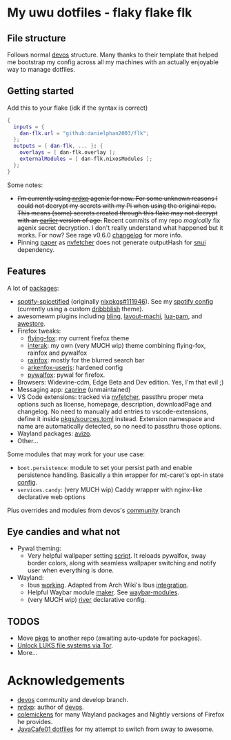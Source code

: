 # My uwu dotfiles - flaky flake flk

## File structure

Follows normal [devos](devos) structure. Many thanks to their template that helped me bootstrap my config across all my machines with an actually enjoyable way to manage dotfiles.

## Getting started

Add this to your flake (idk if the syntax is correct)
```nix
{
  inputs = {
    dan-flk.url = "github:danielphan2003/flk";
  };
  outputs = { dan-flk, ... }: {
    overlays = [ dan-flk.overlay ];
    externalModules = [ dan-flk.nixosModules ];
  };
}
```

Some notes:
- ~~I'm currently using [nrdxp](nrdxp) agenix for now. For some unknown reasons I could not decrypt my secrets with my Pi when using the original repo.~~
  ~~This means (some) secrets created through this flake may not decrypt with an [earlier](divnix-agenix) version of age.~~
  Recent commits of my repo *magically* fix agenix secret decryption. I don't really understand what happened but it works. For now?
  See rage v0.6.0 [changelog](rage-v0.6.0-changelog) for more info.
- Pinning [paper](paper) as [nvfetcher](nvfetcher) does not generate outputHash for [snui](snui) dependency.

## Features

A lot of [packages](pkgs):
- [spotify-spicetified](my-spotify-spicetified) (originally [nixpkgs#111946](nixpkgs-spotify-spicetified)).
  See my [spotify config](my-spotify-config) (currently using a custom [dribbblish](ddt) theme).
- awesomewm plugins including [bling](bling), [layout-machi](layout-machi), [lua-pam](lua-pam), and [awestore](awestore).
- Firefox tweaks:
  - [flying-fox](flying-fox): my current firefox theme
  - [interak](interak): my own (very MUCH wip) theme combining flying-fox, rainfox and pywalfox
  - [rainfox](rainfox): mostly for the blurred search bar
  - [arkenfox-userjs](arkenfox-userjs): hardened config
  - [pywalfox](pywalfox): pywal for firefox.
- Browsers: Widevine-cdm, Edge Beta and Dev edition. Yes, I'm that evil ;)
- Messaging app: [caprine](caprine) (unmaintained)
- VS Code extensions: tracked via [nvfetcher](nvfetcher), passthru proper meta options such as license, homepage, description, downloadPage and
  changelog. No need to manually add entries to vscode-extensions, define it inside [pkgs/sources.toml](pkgs/sources.toml) instead. Extension
  namespace and name are automatically detected, so no need to passthru those options.
- Wayland packages: [avizo](avizo).
- Other...

Some modules that may work for your use case:
- `boot.persistence`: module to set your persist path and enable persistence handling. Basically a thin wrapper for mt-caret's opt-in state [config](optin-state).
- `services.candy`: (very MUCH wip) Caddy wrapper with nginx-like declarative web options

Plus overrides and modules from devos's [community](devos-community) branch

## Eye candies and what not
- Pywal theming:
  - Very helpful wallpaper setting [script](wal-set). It reloads pywalfox, sway border colors, along with seamless wallpaper switching and notify user when everything is done.
- Wayland:
  - Ibus [working](sway-startup). Adapted from Arch Wiki's Ibus [integration](arch-wiki-ibus).
  - Helpful Waybar module [maker](waybar-module-maker). See [waybar-modules](waybar-modules).
  - (very MUCH wip) [river](river) declarative config.

## TODOS
- Move [pkgs](pkgs) to another repo (awaiting auto-update for packages).
- [Unlock LUKS file systems via Tor](tor-luks-unlock).
- More...

# Acknowledgements
- [devos](devos) community and develop branch.
- [nrdxp](nrdxp): author of [devos](devos).
- [colemickens](colemickens) for many Wayland packages and Nightly versions of Firefox he provides.
- [JavaCafe01 dotfiles](JavaCafe01-dotfiles) for my attempt to switch from sway to awesome.

[devos]: https://github.com/divnix/devos

[nrdxp]: https://github.com/nrdxp

[divnix-agenix]: https://github.com/divnix/devos/blob/develop/flake.nix#L23

[rage-v0.6.0-changelog]: https://github.com/str4d/rage/releases/tag/v0.6.0

[paper]: https://gitlab.com/snakedye/paper
[nvfetcher]: https://github.com/berberman/nvfetcher
[snui]: https://gitlab.com/snakedye/snui

[home-manager]: https://github.com/nix-community/home-manager/tree/d370447
[nrdxp-nixos]: https://github.com/nrdxp/nixpkgs/more-general-fsbefore
[impermanance]: https://github.com/nix-community/impermanance
[persistence-profile]: ./profiles/misc/persistence

[firefox-nightly]: https://github.com/colemickens/flake-firefox-nightly
[nixpkgs-wayland]: https://github.com/colemickens/nixpkgs-wayland

[pkgs]: pkgs

[nixpkgs-spotify-spicetified]: https://github.com/NixOS/nixpkgs/pull/111946
[my-spotify-spicetified]: pkgs/applications/audio/spotify-spicetified/default.nix
[my-spotify-config]: profiles/graphical/spotify/default.nix
[ddt]: https://github.com/JulienMaille/dribbblish-dynamic-theme

[bling]: https://github.com/Nooo37/bling
[layout-machi]: https://github.com/xinhaoyuan/layout-machi
[lua-pam]: https://github.com/RMTT/lua-pam
[awestore]: https://github.com/K4rakara/awestore

[flying-fox]: https://github.com/akshat46/FlyingFox/
[interak]: pkgs/data/misc/interak/default.nix
[rainfox]: https://github.com/1280px/rainfox
[arkenfox-userjs]: https://github.com/arkenfox/user.js
[pywalfox]: https://github.com/Frewacom/pywalfox-native

[caprine]: https://github.com/sindresorhus/caprine

[optin-state]: https://mt-caret.github.io/blog/posts/2020-06-29-optin-state.html

[devos-community]: https://github.com/divnix/devos/tree/community

[avizo]: https://github.com/misterdanb/avizo

[wal-set]: users/profiles/sway/config/scripts/wal-set.nix
[sway-startup]: users/profiles/sway/config/startup.nix
[arch-wiki-ibus]: https://wiki.archlinux.org/title/IBus#Integration
[waybar-module-maker]: lib/pkgs-build/mkWaybarModule.nix
[waybar-modules]: users/profiles/sway/waybar/modules
[river]: https://github.com/ifreund/river

[tor-luks-unlock]: https://nixos.wiki/wiki/Remote_LUKS_Unlocking

[colemickens]: https://github.com/colemickens
[JavaCafe01-dotfiles]: https://github.com/JavaCafe01/DotFiles
